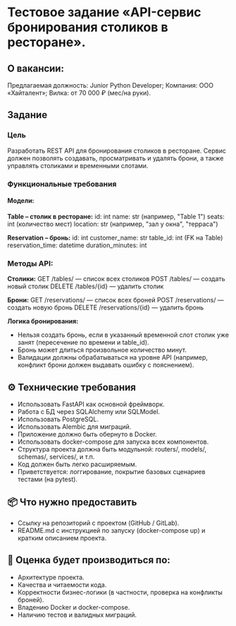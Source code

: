 # Тестовое задание «API-сервис бронирования столиков в ресторане».

## О вакансии:
Предлагаемая должность: Junior Python Developer;
Компания: ООО «Хайталент»;
Вилка: от 70 000 ₽ (мес/на руки).


## Задание
### Цель

Разработать REST API для бронирования столиков в ресторане. Сервис должен позволять создавать, просматривать и удалять брони, а также управлять столиками и временными слотами.

### Функциональные требования
#### Модели:
**Table – столик в ресторане:**
id: int
name: str (например, "Table 1")
seats: int (количество мест)
location: str (например, "зал у окна", "терраса")

**Reservation – бронь:**
id: int
customer_name: str
table_id: int (FK на Table)
reservation_time: datetime
duration_minutes: int

### Методы API:  
**Столики:**
GET /tables/ — список всех столиков
POST /tables/ — создать новый столик
DELETE /tables/{id} — удалить столик

**Брони:**
GET /reservations/ — список всех броней
POST /reservations/ — создать новую бронь
DELETE /reservations/{id} — удалить бронь

**Логика бронирования:**
- Нельзя создать бронь, если в указанный временной слот столик уже занят (пересечение по времени и table_id).
- Бронь может длиться произвольное количество минут.
- Валидации должны обрабатываться на уровне API (например, конфликт брони должен выдавать ошибку с пояснением).


## ⚙️ Технические требования
- Использовать FastAPI как основной фреймворк.
- Работа с БД через SQLAlchemy или SQLModel.
- Использовать PostgreSQL.
- Использовать Alembic для миграций.
- Приложение должно быть обернуто в Docker.
- Использовать docker-compose для запуска всех компонентов.
- Структура проекта должна быть модульной: routers/, models/, schemas/, services/, и т.п.
- Код должен быть легко расширяемым.
- Приветствуется: логгирование, покрытие базовых сценариев тестами (на pytest).


## 📦 Что нужно предоставить
- Ссылку на репозиторий с проектом (GitHub / GitLab).
- README.md с инструкцией по запуску (docker-compose up) и кратким описанием проекта.


## 🧠 Оценка будет производиться по:
- Архитектуре проекта.
- Качества и читаемости кода.
- Корректности бизнес-логики (в частности, проверка на конфликты броней).
- Владению Docker и docker-compose.
- Наличию тестов и валидных миграций.